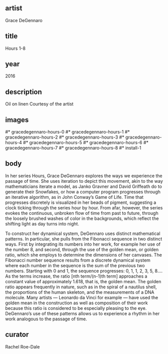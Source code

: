 ## artist
Grace DeGennaro 

## title
Hours 1-8

## year
2016 

## description
Oil on linen 
Courtesy of the artist 

## images
#* gracedegennaro-hours-0
#* gracedegennaro-hours-1
#* gracedegennaro-hours-2
#* gracedegennaro-hours-3
#* gracedegennaro-hours-4
#* gracedegennaro-hours-5
#* gracedegennaro-hours-6
#* gracedegennaro-hours-7
#* gracedegennaro-hours-8
#* install-1

## body
In her series Hours, Grace DeGennaro explores the ways we experience the passage of time. She uses iteration to depict this movement, akin to the way mathematicians iterate a model, as Janko Gravner and David Griffeath do to generate their Snowfakes, or how a computer program progresses through an iterative algorithm, as in John Conway’s Game of Life. Time that progresses discretely is visualized in her beads of pigment, suggesting a clock ticking through the series hour by hour. From afar, however, the series evokes the continuous, unbroken flow of time from past to future, through the loosely brushed washes of color in the backgrounds, which reflect the shifting light as day turns into night.

To construct her dynamical system, DeGennaro uses distinct mathematical patterns. In particular, she pulls from the Fibonacci sequence in two distinct ways. First by integrating its numbers into her work, for example her use of the number 8, and second, through the use of the golden mean, or golden ratio, which she employs to determine the dimensions of her canvases. The Fibonacci number sequence results from a discrete dynamical system where each number in the sequence is the sum of the previous two numbers. Starting with 0 and 1, the sequence progresses: 0, 1, 1, 2, 3, 5, 8.... As the terms increase, the ratio [nth term/(n-1)th term] approaches a constant value of approximately 1.618, that is, the golden mean. The golden ratio appears frequently in nature, such as in the spiral of a nautilus shell, the proportions of the human skeleton, and the measurements of a DNA molecule. Many artists — Leonardo da Vinci for example — have used the golden mean in the construction as well as composition of their work because this ratio is considered to be especially pleasing to the eye. DeGennaro’s use of these patterns allows us to experience a rhythm in her work analogous to the passage of time. 

## curator
Rachel Roe-Dale